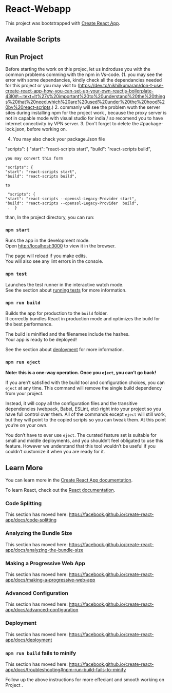 # React-Webapp
This project was bootstrapped with [Create React App](https://github.com/facebook/create-react-app).

## Available Scripts

## Run Project

Before starting the work on this  projec, let us indroduse you with the common problems comming with the npm in 
Vs-code.
{1. you may see the error with some dependancies, kindly check all the dependancies needed for this project or you may visit to 
 (https://dev.to/nikhilkumaran/don-t-use-create-react-app-how-you-can-set-up-your-own-reactjs-boilerplate-43l0#:~:text=It%27s%20important%20to%20understand%20the%20things%20that%20need,which%20are%20used%20under%20the%20hood%20by%20react-scripts.)
 2. commanly will see the problem wuth the server sites during installing npm for the project work , 
  because the proxy server is not in capable mode with  visual studio for india / so recomend you to have internet conectivity by VPN server.
  3. Don't forget to delete the #package-lock.json, before working on.
  
  4. You may also check your package.Json file   
  
  "scripts": {
    "start": "react-scripts start",
    "build": "react-scripts build",
    
    you may convert this form   
  
    "scripts": {
    "start": "react-scripts start",
    "build": "react-scripts build",
    
    to
    
     "scripts": {
    "start": "react-scripts --openssl-Legacy-Provider start",
    "build": "react-scripts --openssl-Legacy-Provider  build",
     .  }

than,
In the project directory, you can run:

### `npm start`

Runs the app in the development mode.<br />
Open [http://localhost:3000](http://localhost:3000) to view it in the browser.

The page will reload if you make edits.<br />
You will also see any lint errors in the console.

### `npm test`

Launches the test runner in the interactive watch mode.<br />
See the section about [running tests](https://facebook.github.io/create-react-app/docs/running-tests) for more information.

### `npm run build`

Builds the app for production to the `build` folder.<br />
It correctly bundles React in production mode and optimizes the build for the best performance.

The build is minified and the filenames include the hashes.<br />
Your app is ready to be deployed!

See the section about [deployment](https://facebook.github.io/create-react-app/docs/deployment) for more information.

### `npm run eject`

**Note: this is a one-way operation. Once you `eject`, you can’t go back!**

If you aren’t satisfied with the build tool and configuration choices, you can `eject` at any time. This command will remove the single build dependency from your project.

Instead, it will copy all the configuration files and the transitive dependencies (webpack, Babel, ESLint, etc) right into your project so you have full control over them. All of the commands except `eject` will still work, but they will point to the copied scripts so you can tweak them. At this point you’re on your own.

You don’t have to ever use `eject`. The curated feature set is suitable for small and middle deployments, and you shouldn’t feel obligated to use this feature. However we understand that this tool wouldn’t be useful if you couldn’t customize it when you are ready for it.

## Learn More

You can learn more in the [Create React App documentation](https://facebook.github.io/create-react-app/docs/getting-started).

To learn React, check out the [React documentation](https://reactjs.org/).

### Code Splitting

This section has moved here: https://facebook.github.io/create-react-app/docs/code-splitting

### Analyzing the Bundle Size

This section has moved here: https://facebook.github.io/create-react-app/docs/analyzing-the-bundle-size

### Making a Progressive Web App

This section has moved here: https://facebook.github.io/create-react-app/docs/making-a-progressive-web-app

### Advanced Configuration

This section has moved here: https://facebook.github.io/create-react-app/docs/advanced-configuration

### Deployment

This section has moved here: https://facebook.github.io/create-react-app/docs/deployment

### `npm run build` fails to minify

This section has moved here: https://facebook.github.io/create-react-app/docs/troubleshooting#npm-run-build-fails-to-minify


 Follow up the above instructions for more effeciant and smooth working on Project .
